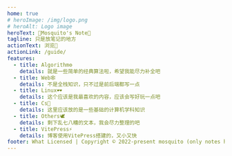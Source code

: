 ```yaml
---
home: true
# heroImage: /img/logo.png
# heroAlt: Logo image
heroText: 📖Mosquito's Note📖
tagline: 只是放笔记的地方
actionText: 浏览🌻
actionLink: /guide/
features:
  - title: Algorithm⚙️
    details: 就是一些简单的经典算法啦，希望我能尽力补全吧
  - title: Web🕸️
    details: 不是全栈知识，只不过是前后端都写一点
  - title: Linux🕶️
    details: 这个应该是我最喜欢的内容，应该会写好玩一点吧
  - title: Cs🔬
    details: 这里应该放的是一些基础的计算机学科知识
  - title: Others🕊️
    details: 剩下乱七八糟的文本，我会尽力整理的吧
  - title: VitePress⚡️
    details: 博客使用VitePress搭建的，又小又快
footer: What Licensed | Copyright © 2022-present mosquito (only notes ha)
---
```


